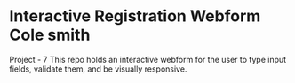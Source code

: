 # Interactive Registration Webform Cole smith
 Project - 7 This repo holds an interactive webform for the user to type input fields, validate them, and be visually responsive.
